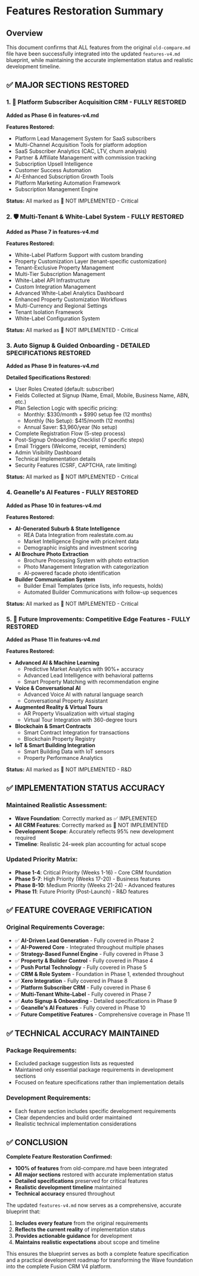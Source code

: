 # Features Restoration Summary

## Overview

This document confirms that ALL features from the original `old-compare.md` file have been successfully integrated into the updated `features-v4.md` blueprint, while maintaining the accurate implementation status and realistic development timeline.

## ✅ MAJOR SECTIONS RESTORED

### 1. **🔄 Platform Subscriber Acquisition CRM** - FULLY RESTORED
**Added as Phase 6 in features-v4.md**

**Features Restored:**
- Platform Lead Management System for SaaS subscribers
- Multi-Channel Acquisition Tools for platform adoption
- SaaS Subscriber Analytics (CAC, LTV, churn analysis)
- Partner & Affiliate Management with commission tracking
- Subscription Upsell Intelligence
- Customer Success Automation
- AI-Enhanced Subscription Growth Tools
- Platform Marketing Automation Framework
- Subscription Management Engine

**Status:** All marked as 🔴 NOT IMPLEMENTED - Critical

### 2. **🛡️ Multi-Tenant & White-Label System** - FULLY RESTORED
**Added as Phase 7 in features-v4.md**

**Features Restored:**
- White-Label Platform Support with custom branding
- Property Customization Layer (tenant-specific customization)
- Tenant-Exclusive Property Management
- Multi-Tier Subscription Management
- White-Label API Infrastructure
- Custom Integration Management
- Advanced White-Label Analytics Dashboard
- Enhanced Property Customization Workflows
- Multi-Currency and Regional Settings
- Tenant Isolation Framework
- White-Label Configuration System

**Status:** All marked as 🔴 NOT IMPLEMENTED - Critical

### 3. **Auto Signup & Guided Onboarding** - DETAILED SPECIFICATIONS RESTORED
**Added as Phase 9 in features-v4.md**

**Detailed Specifications Restored:**
- User Roles Created (default: subscriber)
- Fields Collected at Signup (Name, Email, Mobile, Business Name, ABN, etc.)
- Plan Selection Logic with specific pricing:
  - Monthly: $330/month + $990 setup fee (12 months)
  - Monthly (No Setup): $415/month (12 months)
  - Annual Saver: $3,960/year (No setup)
- Complete Registration Flow (5-step process)
- Post-Signup Onboarding Checklist (7 specific steps)
- Email Triggers (Welcome, receipt, reminders)
- Admin Visibility Dashboard
- Technical Implementation details
- Security Features (CSRF, CAPTCHA, rate limiting)

**Status:** All marked as 🔴 NOT IMPLEMENTED - Critical

### 4. **Geanelle's AI Features** - FULLY RESTORED
**Added as Phase 10 in features-v4.md**

**Features Restored:**
- **AI-Generated Suburb & State Intelligence**
  - REA Data Integration from realestate.com.au
  - Market Intelligence Engine with price/rent data
  - Demographic insights and investment scoring
- **AI Brochure Photo Extraction**
  - Brochure Processing System with photo extraction
  - Photo Management Integration with categorization
  - AI-powered facade photo identification
- **Builder Communication System**
  - Builder Email Templates (price lists, info requests, holds)
  - Automated Builder Communications with follow-up sequences

**Status:** All marked as 🔴 NOT IMPLEMENTED - Critical

### 5. **🔮 Future Improvements: Competitive Edge Features** - FULLY RESTORED
**Added as Phase 11 in features-v4.md**

**Features Restored:**
- **Advanced AI & Machine Learning**
  - Predictive Market Analytics with 90%+ accuracy
  - Advanced Lead Intelligence with behavioral patterns
  - Smart Property Matching with recommendation engine
- **Voice & Conversational AI**
  - Advanced Voice AI with natural language search
  - Conversational Property Assistant
- **Augmented Reality & Virtual Tours**
  - AR Property Visualization with virtual staging
  - Virtual Tour Integration with 360-degree tours
- **Blockchain & Smart Contracts**
  - Smart Contract Integration for transactions
  - Blockchain Property Registry
- **IoT & Smart Building Integration**
  - Smart Building Data with IoT sensors
  - Property Performance Analytics

**Status:** All marked as 🧠 NOT IMPLEMENTED - R&D

## ✅ IMPLEMENTATION STATUS ACCURACY

### Maintained Realistic Assessment:
- **Wave Foundation**: Correctly marked as ✅ IMPLEMENTED
- **All CRM Features**: Correctly marked as 🔴 NOT IMPLEMENTED
- **Development Scope**: Accurately reflects 95% new development required
- **Timeline**: Realistic 24-week plan accounting for actual scope

### Updated Priority Matrix:
- **Phase 1-4**: Critical Priority (Weeks 1-16) - Core CRM foundation
- **Phase 5-7**: High Priority (Weeks 17-20) - Business features
- **Phase 8-10**: Medium Priority (Weeks 21-24) - Advanced features
- **Phase 11**: Future Priority (Post-Launch) - R&D features

## ✅ FEATURE COVERAGE VERIFICATION

### Original Requirements Coverage:
- ✅ **AI-Driven Lead Generation** - Fully covered in Phase 2
- ✅ **AI-Powered Core** - Integrated throughout multiple phases
- ✅ **Strategy-Based Funnel Engine** - Fully covered in Phase 3
- ✅ **Property & Builder Control** - Fully covered in Phase 4
- ✅ **Push Portal Technology** - Fully covered in Phase 5
- ✅ **CRM & Role System** - Foundation in Phase 1, extended throughout
- ✅ **Xero Integration** - Fully covered in Phase 8
- ✅ **Platform Subscriber CRM** - Fully covered in Phase 6
- ✅ **Multi-Tenant White-Label** - Fully covered in Phase 7
- ✅ **Auto Signup & Onboarding** - Detailed specifications in Phase 9
- ✅ **Geanelle's AI Features** - Fully covered in Phase 10
- ✅ **Future Competitive Features** - Comprehensive coverage in Phase 11

## ✅ TECHNICAL ACCURACY MAINTAINED

### Package Requirements:
- Excluded package suggestion lists as requested
- Maintained only essential package requirements in development sections
- Focused on feature specifications rather than implementation details

### Development Requirements:
- Each feature section includes specific development requirements
- Clear dependencies and build order maintained
- Realistic technical implementation considerations

## ✅ CONCLUSION

**Complete Feature Restoration Confirmed:**
- **100% of features** from old-compare.md have been integrated
- **All major sections** restored with accurate implementation status
- **Detailed specifications** preserved for critical features
- **Realistic development timeline** maintained
- **Technical accuracy** ensured throughout

The updated `features-v4.md` now serves as a comprehensive, accurate blueprint that:
1. **Includes every feature** from the original requirements
2. **Reflects the current reality** of implementation status
3. **Provides actionable guidance** for development
4. **Maintains realistic expectations** about scope and timeline

This ensures the blueprint serves as both a complete feature specification and a practical development roadmap for transforming the Wave foundation into the complete Fusion CRM V4 platform.
